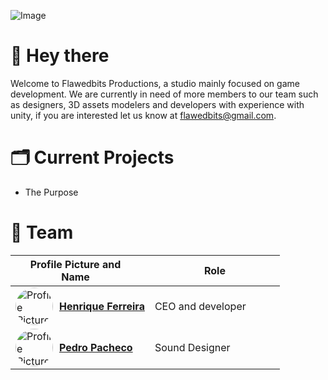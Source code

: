 ![Image](https://i.ibb.co/sQZhwLr/Flawed-Bits-Productions.png)
# 👋 Hey there

Welcome to Flawedbits Productions, a studio mainly focused on game development.
We are currently in need of more members to our team such as designers, 3D assets modelers and developers with experience with unity, if you are interested let us know at flawedbits@gmail.com.

# 🗂️ Current Projects
- The Purpose

# 👥 Team
| <div style="width:20vw">Profile Picture and Name</div> | <div style="width:20vw">Role</div> |
| ----------------------------------------------------- | --------------------------------- |
| <div style="display:flex; align-items:center;"><img src="https://media.licdn.com/dms/image/D4D03AQG_5dRPxt2Itw/profile-displayphoto-shrink_200_200/0/1696520255665?e=1718841600&amp;v=beta&amp;t=AH4c7PRqRi7zD2AlxLYKs3Zxz2VbXRjlZRbw6GuLsJo" alt="Profile Picture" width="60" style="border-radius: 30px;"><div style="text-align:center; margin-left: 10px;">[**Henrique Ferreira**](https://github.com/shurme)</div></div> | CEO and developer |
| <div style="display:flex; align-items:center;"><img src="https://scontent.cdninstagram.com/v/t51.2885-19/403779840_1277168107016106_286327966067547908_n.jpg?stp=dst-jpg_s150x150&amp;_nc_ht=scontent.cdninstagram.com&amp;_nc_cat=106&amp;_nc_ohc=006utrVz67kAb49mJlj&amp;edm=APs17CUBAAAA&amp;ccb=7-5&amp;oh=00_AfAEMIe3VCGEBuwJEdLNvAnR0GgXlk6qHkTeSpFY1GsUUQ&amp;oe=66220038&amp;_nc_sid=10d13b" alt="Profile Picture" width="60" style="border-radius: 30px;"><div style="text-align:center; margin-left: 10px;">[**Pedro Pacheco**]()</div></div> | Sound Designer |
